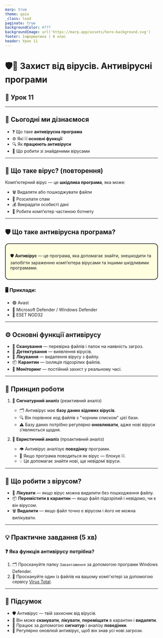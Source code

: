 ```yaml
---
marp: true
theme: gaia
_class: lead
paginate: true
backgroundColor: #fff
backgroundImage: url('https://marp.app/assets/hero-background.svg')
footer: Інформатика | 8 клас
header: Урок 11
---
```


<style>

.grid-container {
  display: grid;
  grid-template-columns: 50% 50%;
  align-items: start;
}
.text-left {
  text-align: left;
  padding: 5px;
}
.image-center {
  max-width: 100%;
  height: auto;
  text-align: center;
  display: flex;
  align-items: center;
  justify-content: center;
}

.text-large {
  font-size: 40px;
}

.text-medium {
  font-size: 30px;
}

.text-medium-small {
  font-size: 25px;
}

.text-small {
  font-size: 18px;
}

.text-tiny {
  font-size: 14px;
}

.card {
  border: 2px solid #333;
  border-radius: 12px;
  padding: 15px;
}

.important-to-remember {
    background-color: lightyellow;
}

</style>

# 🛡️🦠 Захист від вірусів. Антивірусні програми

## 🏫 Урок **11**

---

## 🎯 Сьогодні ми дізнаємося

- ❓ Що таке **антивірусна програма**
- ⚙️ Які її **основні функції**
- 🔍 Як **працюють антивіруси**
- 📝 Що робити зі знайденими вірусами

---

## 🦠 Що таке вірус? (повторення)

Комп’ютерний вірус — це **шкідлива програма**, яка може:

- 🗑️ Видаляти або пошкоджувати файли
- 📧 Розсилати спам
- 💰 Викрадати особисті дані
- 🤖 Робити комп’ютер частиною ботнету

---

## 🛡️ Що таке антивірусна програма?

<div class="card important-to-remember">

🛡️ **Антивірус** — це програма, яка допомагає знайти, знешкодити та запобігти зараженню комп’ютера вірусами та іншими шкідливими програмами.

</div>

### 🖥️ Приклади:

- 🟢 Avast
- 🔴 Microsoft Defender / Windows Defender
- 🔵 ESET NOD32

---

## ⚙️ Основні функції антивірусу

- 🔎 **Сканування** — перевірка файлів і папок на наявність загроз.
- 🚨 **Детектування** — виявлення вірусів.
- 💊 **Лікування** — видалення вірусу з файлу.
- 📦 **Карантин** — ізоляція підозрілих файлів.
- 👀 **Моніторинг** — постійний захист у реальному часі.

---

## 🧐 Принцип роботи

1. 🧬 **Сигнатурний аналіз** (реактивний аналіз)
   - 🗂️ Антивірус має **базу даних відомих вірусів**.
   - 🔍 Він порівнює код файлів з "чорним списком" цієї бази.
   - ⚠️ Базу даних потрібно регулярно **оновлювати**, адже нові віруси з’являються щодня.

2. 🧠 **Евристичний аналіз** (проактивний аналіз)
   - 👁️ Антивірус аналізує **поведінку** програми.
   - 🚫 Якщо програма поводиться як вірус — блокує її.
   - 💡 Це допомагає знайти нові, ще невідомі віруси.

---

## 📝 Що робити з вірусом?

- 💊 **Лікувати** — якщо вірус можна видалити без пошкодження файлу.
- 📦 **Перемістити в карантин** — якщо файл підозрілий і невідомо, чи є він вірусом.
- 🗑️ **Видалити** — якщо файл точно є вірусом і його не можна вилікувати.

---

## 💡 Практичне завдання (5 хв)

### ❓ Яка функція антивірусу потрібна?

1. 🗂️ Проскануйте папку ``Завантаження`` за допомогою програми Windows Defender.
2. 📁 Проскануйте один із файлів на вашому комп'ютері за допомогою сервісу [Virus Total](https://www.virustotal.com/gui/home/upload).

---

## 📌 Підсумок

- 🛡️ Антивірус — твій захисник від вірусів.
- 🧹 Він може **сканувати**, **лікувати**, **переміщати** в карантин і **видаляти**.
- 🧬 Працює за допомогою **сигнатур** і аналізу **поведінки**.
- 🔄 Регулярно оновлюй антивірус, щоб він знав усі нові загрози.
